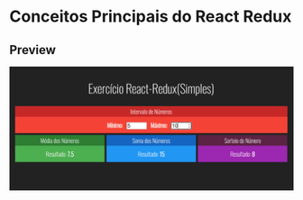 # Conceitos Principais do React Redux

## Preview

![photo](https://github.com/edulima2412/react-redux/blob/master/src/images/preview.PNG)
